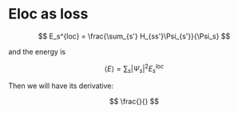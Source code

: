 # Eloc as loss


$$
E_s^{loc} = \frac{\sum_{s'} H_{ss'}\Psi_{s'}}{\Psi_s}
$$

and the energy is

$$
\langle E \rangle = \sum_{s} |\Psi_s|^2 E_s^{loc}
$$


Then we will have its derivative:

$$
\frac{}{}
$$
